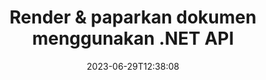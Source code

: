 ---
############################# Static ##########################
layout: "landing"
date: 2023-06-29T12:38:08
draft: false

lang: ms
product: "Viewer"
product_tag: "viewer"
platform: ".NET"
platform_tag: "net"

############################# Drop-down ############################
supported_platforms:
  items:
    # supported_platforms loop
    - title: ".NET"
      tag: "net"
    # supported_platforms loop
    - title: "Java"
      tag: "java"
    # supported_platforms loop
    - title: "Node.js"
      tag: "nodejs-java" 

############################# Head ############################
head_title: "API pemapar dokumen .NET, render PDF Word Excel Image Diagram HTML"
head_description: "C# ASP.NET pemapar fail & pemaparan API. Tambah pemapar PDF, pemapar Word, pemapar Excel, Pemapar imej, pemapar HTML, ciri pemapar e-mel dalam apl .NET."

############################# Header ##########################
title: "Render & paparkan dokumen<br>menggunakan .NET API"
description: "API Pemapar Berkuasa untuk memaparkan 180+ format dokumen ke dalam PDF, HTML dan Imej dengan pilihan konfigurasi serba boleh."
words:
  for: "for"

actions:
  main: "Muat Turun NuGet Percuma"
  main_link: "https://www.nuget.org/packages/GroupDocs.Viewer"
  alt: "Pelesenan"
  alt_link: "https://purchase.groupdocs.com/pricing/viewer/net"
  title: "Bersedia untuk bermula?"
  description: "Cuba ciri GroupDocs.Viewer secara percuma atau minta lesen"

release:
  title: "Versi {0} dikeluarkan"
  notes: "Lihat perkara baharu"
  downloads: "Muat turun"
  link: "https://releases.groupdocs.com/viewer/net/release-notes/latest/"

code:
  title: "Render fail PDF dalam C#"
  more: "Lebih banyak contoh"
  more_link: "https://github.com/groupdocs-viewer/GroupDocs.Viewer-for-.NET"
  install: "dotnet add package GroupDocs.Viewer"
  content: |
    ```csharp {style=abap}   
    // Load the source PDF file
    using (var viewer = new Viewer("resume.pdf"))
    {
        // Set output HTML options, one file per page
        var viewOptions = 
          HtmlViewOptions.ForEmbeddedResources("page_{0}.html");
        
        // Render PDF to HTML with embedded resources
        viewer.View(viewOptions);
    }
    ```

############################# Overview ############################
overview:
  enable: true
  title: "GroupDocs.Viewer sepintas lalu"
  description: "API untuk memaparkan, memaparkan, menukar dokumen, slaid, gambar rajah dan banyak jenis dokumen lain dalam aplikasi .NET"
  features:
    # feature loop
    - title: "Lihat dokumen dengan cekap & boleh dipercayai"
      content: "Dengan API GroupDocs.Viewer anda boleh dengan cekap memaparkan dokumen daripada sebarang format yang boleh disokong kepada HTML, JPEG, PNG dan PDF dengan pilihan yang fleksibel dan berkuasa sambil mengekalkan integriti kandungan dan struktur dokumen. GroupDocs.Viewer menyokong .NET Framework 4.6.2 dan .NET 6.0, ia berfungsi pada platform Windows dan Linux."

    # feature loop
    - title: "Format fail dan dokumen yang paling popular disokong"
      content: "Kami menyokong pemaparan lebih daripada 180 format fail dan dokumen paling popular yang termasuk Word, Excel, PDF, PowerPoint, keluarga format OpenDocument, Arkib, imej Raster dan Vektor, e-Buku, bahasa pengaturcaraan dan penanda serta banyak jenis fail lain, termasuk yang disulitkan fail dengan perlindungan kata laluan."

    # feature loop
    - title: "Output boleh disesuaikan"
      content: "GroupDocs.Viewer membenarkan bukan sahaja untuk memaparkan dokumen, tetapi juga untuk mengawal bagaimana tepatnya, bahagian dokumen mana yang harus diberikan atau sekarang, cara ia harus diberikan, dan untuk menggunakan transformasi yang berbeza pada output yang diberikan."

    # feature loop
    - title: "UI untuk Teras ASP.NET"
      content: "Kami menyediakan pakej UI sumber terbuka untuk ASP.NET Core yang boleh ditambahkan pada projek anda dalam beberapa minit. Pakej Viewer.UI mengandungi UI web berasaskan Angular dan menyampaikan satu set API berguna dan penyedia storan data."

############################# Platforms ############################
platforms:
  enable: true
  title: "Kemerdekaan platform"
  description: "GroupDocs.Viewer untuk .NET menyokong sistem pengendalian, rangka kerja dan pengurus pakej berikut"
  items:
    # platform loop
    - title: "Amazon"
      image: "amazon"
    # platform loop
    - title: "Docker"
      image: "docker"
    # platform loop
    - title: "Azure"
      image: "azure"
    # platform loop
    - title: "VS Code"
      image: "vs_code"
    # platform loop
    - title: "ReSharper"
      image: "resharper"
    # platform loop
    - title: "macOS"
      image: "finder"
    # platform loop
    - title: "Linux"
      image: "linux"
    # platform loop
    - title: "NuGet"
      image: "nuget"

############################# File formats ############################
formats:
  enable: true
  title: "Format fail yang disokong"
  description: |
    GroupDocs.Viewer untuk .NET menyokong operasi dengan [format fail] berikut (https://docs.groupdocs.com/viewer/net/supported-document-formats/).
  groups:
    # group loop
    - color: "green"
      content: |
        ### Microsoft Office, OpenDocument dan format teks
        * **Word:** DOC, DOCX, DOCM, DOT, DOTX, DOTM, RTF, TXT
        * **Excel:** XLS, XLSX, XLSM, XLSB, XLTM, XLT, XLTM, XLTX
        * **PowerPoint:** PPT, PPTX, PPS, PPSX, PPSM, POT, POTM, POTX, PPTM        
        * **Project:** MPP, MPT, MPX
        * **Outlook:** MSG, EML, EMLX, PST, OST
        * **OneNote:** ONE
        * **OpenDocument:** ODT, OTT, ODS, ODP, OTP, OTS, ODG
        * **Fixed Page Layout:** PDF, TEX, XPS, OXPS
        * **e-Books:** EPUB, MOBI, DjVu
        * **Delimiter-Separated Values:** CSV, TSV
    # group loop
    - color: "blue"
      content: |
        ### Imej, Grafik & Gambar rajah
        * **Imej raster:** BMP, GIF, JPG, PNG, TIFF, WebP, DNG, DIB, Jpeg2000 family
        * **Windows Icon:** ICO
        * **Scalable Vector Graphics:** SVG, CDR, CMX, IGS, SVGZ        
        * **Adobe Photoshop:** PSD, PSB        
        * **Stereo Lithography (3D Printing):** STL        
        * **Medical Imaging:** DICOM
        * **Plotter Documents:** PLT, HPG
        * **Autodesk Design Web Formats:** DWF, DWG
        * **AutoCAD Drawing:** DWT, IFC, STL, CF2        
      # group loop
    - color: "red"
      content: |
        ### Lain-lain        
        * **Web:** HTML, MHT, MHTML, XML
        * **Metafile:** WMF, EMF, CGM, EMZ, WMZ
        * **Visio:** VSD, VDX, VSS, VSSX, VSX, VST, VSTX, VTX, VSDX, VDW, VSTM, VSSM, VSDM
        * **Project:** MPP, MPT, MPX
        * **PostScript:** PS, EPS
        * **Arkib:** ZIP, TAR, BZ2, GZ, RAR, RAR5
        * **Lain-lain:** VCF, VCARD, NUMBERS, NSF, OBJ
        * **C/C++/C# Files:** C, CC, C# , CPP, CXX, CS, H, HH, M, MM
        * **Java/JavaScript Files:** JAVA, JS, JSON, PROPERTIES

############################# Features ############################
features:
  enable: true
  title: "Ciri GroupDocs.Viewer"
  description: "Memaparkan, memaparkan dan menukar PDF dan Dokumen Pejabat dengan lancar"

  items:
    # feature loop
    - icon: "viewhtml"
      title: "Lihat dokumen dalam HTML"
      content: "Tukar dokumen apa-apa jenis kepada dokumen HTML dengan CSS dan SVG, yang boleh dipaparkan dalam mana-mana pelayar web moden."

    # feature loop
    - icon: "rasterize"
      title: "Rasterize dokumen"
      content: "Rasterkan sebarang format dokumen yang boleh disokong kepada imej raster, dengan format imej boleh laras dan kualiti mampatan."

    # feature loop
    - icon: "sourcecode"
      title: "Membuat dan menyerlahkan kod pengaturcaraan"
      content: "Sokongan semua bahasa pengaturcaraan, skrip dan markup yang popular, dengan keupayaan untuk menghuraikan dan menyerlahkan sintaksnya."

    # feature loop
    - icon: "convertpdf"
      title: "Tukar kepada PDF"
      content: "Dokumen bagi sebarang format yang boleh disokong boleh ditukar dan disimpan dengan mudah ke PDF dengan pilihan boleh laras."

    # feature loop
    - icon: "transform"
      title: "Terapkan transformasi"
      content: "Dokumen output boleh diubah semasa pemaparan - halaman boleh diputar dan/atau disusun semula, dan tera air teks boleh diletakkan di atasnya."

    # feature loop
    - icon: "adjustment"
      title: "Pelarasan output HTML"
      content: "Dokumen HTML output, yang dijana oleh GroupDocs.Viewer, boleh ditala dengan sangat halus: ia dibenarkan untuk disimpan ke strim atau fail, dengan sumber luaran atau terbenam, panggilan balik dan sebagainya."

    # feature loop
    - icon: "complex"
      title: "Sokongan struktur dokumen yang kompleks"
      content: "GroupDocs.Viewer menyokong bukan sahaja dokumen tunggal, tetapi juga fail, yang secara dalaman mengandungi senarai atau struktur hierarki dokumen, seperti mesej e-mel dengan lampiran, arkib ZIP dengan fail dalaman dalam folder, imej TIFF berbilang halaman dan sebagainya."

    # feature loop
    - icon: "optimization"
      title: "Pilihan pengoptimuman"
      content: "GroupDocs.Viewer mengandungi subsistem cache boleh laras, yang boleh mempercepatkan masa pemuatan dengan menggunakan versi cache dokumen. Juga satu set pilihan berbeza untuk format yang berbeza membolehkan untuk mengecualikan beberapa bahagian atau aspek dokumen yang tidak perlu daripada pemaparan (fon, lembaran kerja tersembunyi, lampiran e-mel) untuk mengoptimumkan prestasi keseluruhan"

    # feature loop
    - icon: "passwordprotected"
      title: "Sokongan dokumen yang dilindungi kata laluan"
      content: "GroupDocs.Viewer membenarkan untuk membuka dokumen yang disulitkan dari pelbagai jenis: PDF, Pemprosesan Kata, Hamparan, Persembahan dan lain-lain, dengan menyatakan kata laluan dalam pilihan pemuatan."

############################# Code samples ############################
code_samples:
  enable: true
  title: "Sampel kod"
  description: "Sesetengah kes menggunakan GroupDocs.Viewer untuk operasi .NET"
  items:
    # code sample loop
    - title: "Render DOCX kepada HTML"
      content: |
        Sifat kelas [HtmlViewOptions](https://reference.groupdocs.com/viewer/net/groupdocs.viewer.options/htmlviewoptions/) membolehkan anda mengawal proses penukaran, lebih lanjut mengenainya [di sini](https://docs .groupdocs.com/viewer/net/rendering-to-html/). Sebagai contoh, anda boleh membenamkan semua sumber luaran dalam fail HTML output, mengecilkan fail output dan mengoptimumkannya untuk pencetakan.
        {{< landing/code title="C#">}}
        ```csharp {style=abap}
        using GroupDocs.Viewer;
        using GroupDocs.Viewer.Options;
        
        // Instantiate viewer
        using (Viewer viewer = new Viewer("resume.docx"))
        {
            // Set output HTML options
            HtmlViewOptions options = HtmlViewOptions.ForEmbeddedResources();
            
            // Render DOCX to HTML with embedded resources
            viewer.View(options);
        }
        ```
        {{< /landing/code >}}
    # code sample loop
    - title: "Eksport PPTX ke PDF"
      content: |
        Cipta tika kelas [PdfViewOptions](https://reference.groupdocs.com/viewer/net/groupdocs.viewer.options/pdfviewoptions/) dan hantar ke [Viewer.View](https://reference.groupdocs. com/viewer/net/groupdocs.viewer/viewer/view/#view) kaedah untuk menukar fail PowerPoint PPTX kepada PDF. Sifat kelas PdfViewOptions membolehkan anda mengawal proses penukaran. Sebagai contoh, anda boleh melindungi fail PDF output, menyusun semula halamannya dan menentukan kualiti imej dokumen. Rujuk [bahagian dokumentasi berikut](https://docs.groupdocs.com/viewer/net/rendering-to-pdf/) untuk butiran.
        {{< landing/code title="C#">}}
        ```csharp {style=abap}   
        using GroupDocs.Viewer;
        using GroupDocs.Viewer.Options;
        
        using (var viewer = new Viewer("presentation.pptx"))
        {
            // Set output PDF options
            var viewOptions = new PdfViewOptions("presentation.pdf");
            
            // Export PPTX to PDF
            viewer.View(viewOptions);
        }
        ```
        {{< /landing/code >}}
############################# Reviews ############################
# reviews:
# enable: true
# title: "Ulasan produk GroupDocs"
# description: "Jangan hanya mengambil kata-kata kami untuk itu. Lihat apa yang pemaju lain katakan tentang API kami"

# items:
#   # review loop
#   - title: "GroupDocs.Viewer"
#     content: "Perkhidmatan yang sangat baik dan produk yang sangat baik. Mereka sangat membantu dan responsif semasa proses pelaksanaan GroupDocs.Viewer untuk .NET, tidak dapat mengesyorkannya dengan sangat tinggi."
#     author: "Martin Lasarga"
#     company: "Product Manager at Axentria ECM by G.S.I."

#   # review loop
#   - title: "GroupDocs.Viewer"
#     content: "Selepas melaksanakan dan menggunakan GroupDocs.Viewer untuk .NET dalam projek, ia kelihatan berfungsi dengan baik. Saya telah menguji dengan banyak dokumen dan setakat ini baik. Semua yang saya lemparkan padanya dipaparkan dengan baik dan kelihatan sama baiknya seperti dalam pemapar PDF atau MS Word."
#     author: "Mats Oustad"
#     company: "Senior Consultant/Partner at Novanet AS"
---